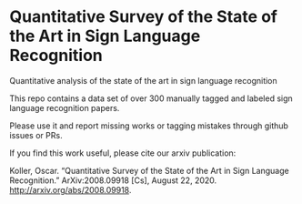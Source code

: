 # Quantitative Survey of the State of the Art in Sign Language Recognition

Quantitative analysis of the state of the art in sign language recognition

This repo contains a data set of over 300 manually tagged and labeled sign language recognition papers.

Please use it and report missing works or tagging mistakes through github issues or PRs.

If you find this work useful, please cite our arxiv publication:

Koller, Oscar. “Quantitative Survey of the State of the Art in Sign Language Recognition.” ArXiv:2008.09918 [Cs], August 22, 2020. http://arxiv.org/abs/2008.09918.


